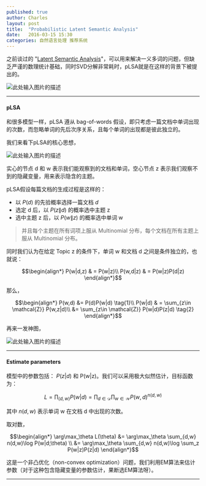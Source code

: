 ```yaml
---
published: true
author: Charles
layout: post
title:  "Probabilistic Latent Semantic Analysis"
date:   2016-03-15 15:30
categories: 自然语言处理 推荐系统
---
```


之前谈过的 "[Latent Semantic Analysis][1]"，可以用来解决一义多词的问题，但缺乏严谨的数理统计基础，同时SVD分解非常耗时，pLSA就是在这样的背景下被提出的。

![此处输入图片的描述][2]


----------

#### pLSA
和很多模型一样，pLSA 遵从 bag-of-words 假设，即只考虑一篇文档中单词出现的次数，而忽略单词的先后次序关系，且每个单词的出现都是彼此独立的。

我们来看下pLSA的核心思想，

![此处输入图片的描述][3]

实心的节点 d 和 w 表示我们能观察到的文档和单词，空心节点 z 表示我们观察不到的隐藏变量，用来表示隐含的主题。

pLSA假设每篇文档的生成过程是这样的：

- 以 $P(d)$ 的先验概率选择一篇文档 $d$      
- 选定 d 后，以 $P(z\|d)$ 的概率选中主题 z       
- 选中主题 z 后，以 $P(w\|z)$ 的概率选中单词 w       

> 并且每个主题在所有词项上服从 Multinomial 分布，每个文档在所有主题上服从 Multinomial 分布。

同时我们认为在给定 Topic z 的条件下，单词 w 和文档 d 之间是条件独立的，也就说：

$$\begin{align*}
P(w|d,z) & = P(w|z)\\
P(w,d|z) & = P(w|z)P(d|z)
\end{align*}$$

那么，

$$\begin{align*}
P(w,d) &= P(d)P(w|d)  \tag{1}\\
P(w|d) & = \sum_{z\in \mathcal{Z}} P(w,z|d)\\
&= \sum_{z\in \mathcal{Z}} P(w|d)P(z|d) \tag{2}
\end{align*}$$

再来一发神图，

![此处输入图片的描述][4]


----------


####  Estimate parameters
模型中的参数包括： $P(z|d)$  和 P(w|z)。我们可以采用极大似然估计，目标函数为：

$$L = \prod_{(d,w)} P(w|d) = \prod_{d\in \mathcal{D}}\prod_{w\in \mathcal{W}} P(w,d)^{n(d,w)} \tag{3}$$

其中 $n(d,w)$ 表示单词 w 在文档 d 中出现的次数。

取对数，

$$\begin{align*}
\arg\max_\theta L(\theta)
&= \arg\max_\theta \sum_{d,w} n(d,w)\log P(w|d;\theta) \\
&= \arg\max_\theta \sum_{d,w} n(d,w)\log \sum_z P(w|z)P(z|d)
\end{align*}$$

这是一个非凸优化（non-convex optimization）问题，我们利用EM算法来估计参数（对于这种包含隐藏变量的参数估计，果断选EM算法呀）。

----------


  [1]: http://charlesx.top/2016/03/Latent-Semantic-Analysis/
  [2]: http://7xjbdi.com1.z0.glb.clouddn.com/f1_plsa.jpg
  [3]: http://7xjbdi.com1.z0.glb.clouddn.com/2016-03-16_152408.png?imageView2/2/w/400
  [4]: http://7xjbdi.com1.z0.glb.clouddn.com/2016-03-16_161734.png?imageView2/2/w/400